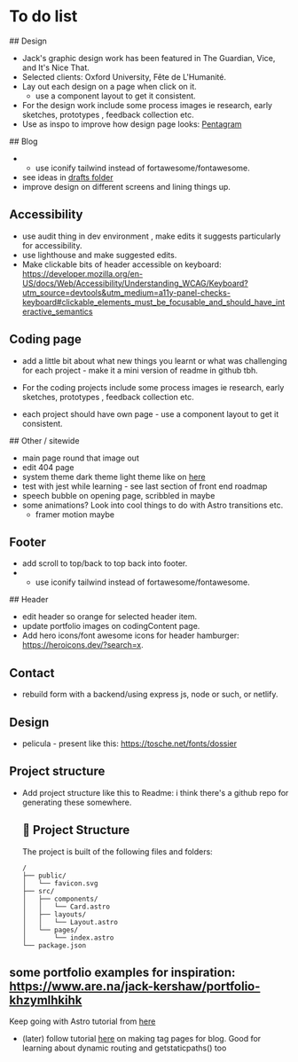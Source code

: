 # To do list

## Design

- Jack's graphic design work has been featured in The Guardian, Vice, and It's Nice That.
- Selected clients: Oxford University, Fête de L'Humanité.
- Lay out each design on a page when click on it.
  - use a component layout to get it consistent.
- For the design work include some process images ie research, early sketches, prototypes , feedback collection etc.
- Use as inspo to improve how design page looks: [Pentagram](https://www.pentagram.com/)

## Blog

- - use iconify tailwind instead of fortawesome/fontawesome.
- see ideas in [drafts folder](src/pages/blog/_drafts)
- improve design on different screens and lining things up.

## Accessibility

- use audit thing in dev environment , make edits it suggests particularly for accessibility.
- use lighthouse and make suggested edits.
- Make clickable bits of header accessible on keyboard: https://developer.mozilla.org/en-US/docs/Web/Accessibility/Understanding_WCAG/Keyboard?utm_source=devtools&utm_medium=a11y-panel-checks-keyboard#clickable_elements_must_be_focusable_and_should_have_interactive_semantics

## Coding page

- add a little bit about what new things you learnt or what was challenging for each project - make it a mini version of readme in github tbh.

- For the coding projects include some process images ie research, early sketches, prototypes , feedback collection etc.

- each project should have own page - use a component layout to get it consistent.

## Other / sitewide

- main page round that image out
- edit 404 page
- system theme dark theme light theme like on [here](https://alexworradandrews.com/)
- test with jest while learning - see last section of front end roadmap
- speech bubble on opening page, scribbled in maybe
- some animations? Look into cool things to do with Astro transitions etc.
  - framer motion maybe

## Footer

- add scroll to top/back to top back into footer.
- - use iconify tailwind instead of fortawesome/fontawesome.

## Header

- edit header so orange for selected header item.
- update portfolio images on codingContent page.
- Add hero icons/font awesome icons for header hamburger: https://heroicons.dev/?search=x.

## Contact

- rebuild form with a backend/using express js, node or such, or netlify.

## Design

- pelicula - present like this: https://tosche.net/fonts/dossier

## Project structure

- Add project structure like this to Readme:
  i think there's a github repo for generating these somewhere.

  ## 🚀 Project Structure

  The project is built of the following files and folders:

  ```text
  /
  ├── public/
  │   └── favicon.svg
  ├── src/
  │   ├── components/
  │   │   └── Card.astro
  │   ├── layouts/
  │   │   └── Layout.astro
  │   └── pages/
  │       └── index.astro
  └── package.json
  ```

## some portfolio examples for inspiration: https://www.are.na/jack-kershaw/portfolio-khzymlhkihk

Keep going with Astro tutorial from [here](https://docs.astro.build/en/tutorial/6-islands/)

- (later) follow tutorial [here](https://docs.astro.build/en/tutorial/5-astro-api/2/) on making tag pages for blog. Good for learning about dynamic routing and getstaticpaths() too
